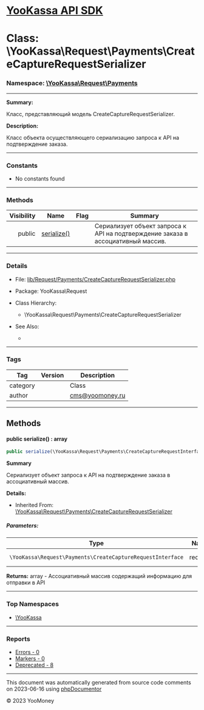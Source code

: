 # [YooKassa API SDK](../home.md)

# Class: \YooKassa\Request\Payments\CreateCaptureRequestSerializer
### Namespace: [\YooKassa\Request\Payments](../namespaces/yookassa-request-payments.md)
---
**Summary:**

Класс, представляющий модель CreateCaptureRequestSerializer.

**Description:**

Класс объекта осуществляющего сериализацию запроса к API на подтверждение заказа.

---
### Constants
* No constants found

---
### Methods
| Visibility | Name | Flag | Summary |
| ----------:| ---- | ---- | ------- |
| public | [serialize()](../classes/YooKassa-Request-Payments-CreateCaptureRequestSerializer.md#method_serialize) |  | Сериализует объект запроса к API на подтверждение заказа в ассоциативный массив. |

---
### Details
* File: [lib/Request/Payments/CreateCaptureRequestSerializer.php](../../lib/Request/Payments/CreateCaptureRequestSerializer.php)
* Package: YooKassa\Request
* Class Hierarchy:
  * \YooKassa\Request\Payments\CreateCaptureRequestSerializer

* See Also:
  * [](https://yookassa.ru/developers/api)

---
### Tags
| Tag | Version | Description |
| --- | ------- | ----------- |
| category |  | Class |
| author |  | cms@yoomoney.ru |

---
## Methods
<a name="method_serialize" class="anchor"></a>
#### public serialize() : array

```php
public serialize(\YooKassa\Request\Payments\CreateCaptureRequestInterface $request) : array
```

**Summary**

Сериализует объект запроса к API на подтверждение заказа в ассоциативный массив.

**Details:**
* Inherited From: [\YooKassa\Request\Payments\CreateCaptureRequestSerializer](../classes/YooKassa-Request-Payments-CreateCaptureRequestSerializer.md)

##### Parameters:
| Type | Name | Description |
| ---- | ---- | ----------- |
| <code lang="php">\YooKassa\Request\Payments\CreateCaptureRequestInterface</code> | request  | Сериализуемый объект запроса |

**Returns:** array - Ассоциативный массив содержащий информацию для отправки в API



---

### Top Namespaces

* [\YooKassa](../namespaces/yookassa.md)

---

### Reports
* [Errors - 0](../reports/errors.md)
* [Markers - 0](../reports/markers.md)
* [Deprecated - 8](../reports/deprecated.md)

---

This document was automatically generated from source code comments on 2023-06-16 using [phpDocumentor](http://www.phpdoc.org/)

&copy; 2023 YooMoney